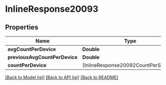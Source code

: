 # InlineResponse20093

## Properties
Name | Type | Description | Notes
------------ | ------------- | ------------- | -------------
**avgCountPerDevice** | **Double** |  | [optional] 
**previousAvgCountPerDevice** | **Double** |  | [optional] 
**countPerDevice** | [InlineResponse20092CountPerSession] |  | [optional] 

[[Back to Model list]](../README.md#documentation-for-models) [[Back to API list]](../README.md#documentation-for-api-endpoints) [[Back to README]](../README.md)


